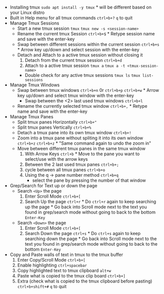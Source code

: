 - Installing tmux
	`sudo apt install -y tmux`
		* will be different based on your Linux distro
- Built in Help menu for all tmux commands
	`ctrl+b+?`
	`q` to quit
- Manage Tmux Sessions
	- Start a new tmux session
		`tmux`
		`tmux new -s <session-name>`
	- Rename the current tmux Session
		`ctrl+b+$`
			* Retype session name and save with the enter-key
	- Swap between different sessions within the current session
		`ctrl+b+s`
			* Arrow key up/down and select session with the enter-key
	- Detach and Attach to a active tmux session without closing it
		1. Detach from the current tmux session
			`ctrl+b+d`
		2. Attach to a active tmux session
			`tmux a`
			`tmux a -t <tmux-session-name>`
		- Double check for any active tmux sessions
			`tmux ls`
			`tmux list-sessions`
- Manage Tmux Windows
	- Swap between tmux windows
		`ctrl+b+n` 0r `ctrl+b+p`
		`ctrl+b+w`
			* Arrow key up/down and select tmux window with the enter-key
		- Swap between the <2> last used tmux windows
				`ctrl+b+l`
	- Rename the currently selected tmux window
		`ctrl+b+,`
			* Retype name and save with the enter-key
- Manage Tmux Panes
	- Split tmux panes Horizontally
		`ctrl+b+"`
	- Split tmux panes Vertically
		`ctrl+b+%`
	- Detach a tmux pane into its own tmux window
		`ctrl+b+!`
	- Zoom into a tmux pane without spliting it into its own window
		`ctrl+b+z`
		`ctrl+b+z`
			* "Same command again to undo the zoom in"
	- Move between different tmux panes in the same tmux window
		1. With Arrow Keys
			`ctrl+b`
				* Move to the pane you want to select/use with the arrow keys
		2. Between the 2 last used tmux panes
			`ctrl+b+;`
		3. cycle between all tmux panes
			`ctrl+b+o`
		4. Using the q -> pane number method
			`ctrl+b+q`
			- select the pane by pressing the number of that window
- Grep/Search for Text up or down the page
	- Search `<Up>` the page
		1. Enter Scroll Mode
			`ctrl+b+[`
		2. Search Up the page
			`ctrl+r`
				* Do `ctrl+r` again to keep searching up the page
				* Go back into Scroll mode next to the text you found in grep/search mode without going to back to the bottom
					`Enter-Key`
	- Search `<Down>` the page
		1. Enter Scroll Mode
			`ctrl+b+[`
		2. Search Down the page
			`ctrl+s`
				* Do `ctrl+s` again to keep searching down the page
				* Go back into Scroll mode next to the text you found in grep/search mode without going to back to the bottom
					`Enter-Key`
- Copy and Paste walls of text in tmux to the tmux buffer
	1. Enter Copy/Scroll Mode
		`ctrl+b+[`
	2. Enable highlighting
		`ctrl+spacebar`
	3. Copy highlighted text to tmux clipboard
		`alt+w`
	4. Paste what is copied to the tmux clip board
		`ctrl+b+]`
	5. Extra (check what is copied to the tmux clipboard before pasting)
		`ctrl+b+shift+#`
		`q` to quit